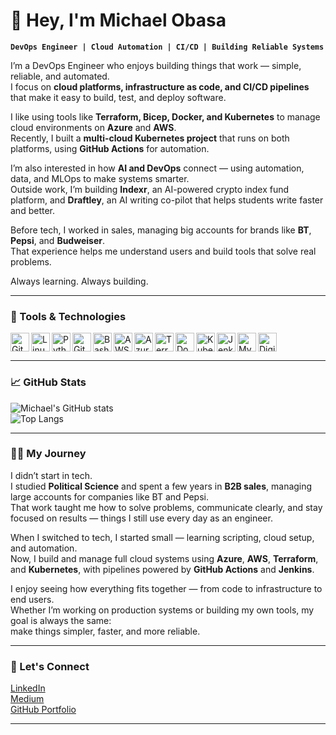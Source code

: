 # 👋 Hey, I'm Michael Obasa  

**`DevOps Engineer | Cloud Automation | CI/CD | Building Reliable Systems`**

I’m a DevOps Engineer who enjoys building things that work — simple, reliable, and automated.  
I focus on **cloud platforms, infrastructure as code, and CI/CD pipelines** that make it easy to build, test, and deploy software.  

I like using tools like **Terraform, Bicep, Docker, and Kubernetes** to manage cloud environments on **Azure** and **AWS**.  
Recently, I built a **multi-cloud Kubernetes project** that runs on both platforms, using **GitHub Actions** for automation.  

I’m also interested in how **AI and DevOps** connect — using automation, data, and MLOps to make systems smarter.  
Outside work, I’m building **Indexr**, an AI-powered crypto index fund platform, and **Draftley**, an AI writing co-pilot that helps students write faster and better.  

Before tech, I worked in sales, managing big accounts for brands like **BT**, **Pepsi**, and **Budweiser**.  
That experience helps me understand users and build tools that solve real problems.  

Always learning. Always building.  

---

### 🧰 Tools & Technologies

<img align="left" alt="Git" width="30px" src="https://cdn.jsdelivr.net/gh/devicons/devicon/icons/git/git-original.svg" />
<img align="left" alt="Linux" width="30px" src="https://cdn.jsdelivr.net/gh/devicons/devicon/icons/linux/linux-original.svg" />
<img align="left" alt="Python" width="30px" src="https://cdn.jsdelivr.net/gh/devicons/devicon/icons/python/python-plain.svg" />
<img align="left" alt="GitHub" width="30px" src="https://cdn.jsdelivr.net/gh/devicons/devicon/icons/github/github-original.svg" />
<img align="left" alt="Bash" width="30px" src="https://cdn.jsdelivr.net/gh/devicons/devicon/icons/bash/bash-original.svg" />
<img align="left" alt="AWS" width="30px" src="https://cdn.jsdelivr.net/gh/devicons/devicon/icons/amazonwebservices/amazonwebservices-original.svg" />
<img align="left" alt="Azure" width="30px" src="https://cdn.jsdelivr.net/gh/devicons/devicon/icons/azure/azure-original.svg" />
<img align="left" alt="Terraform" width="30px" src="https://cdn.jsdelivr.net/gh/devicons/devicon/icons/terraform/terraform-original.svg" />
<img align="left" alt="Docker" width="30px" src="https://cdn.jsdelivr.net/gh/devicons/devicon/icons/docker/docker-original-wordmark.svg" />
<img align="left" alt="Kubernetes" width="30px" src="https://cdn.jsdelivr.net/gh/devicons/devicon/icons/kubernetes/kubernetes-plain-wordmark.svg" />
<img align="left" alt="Jenkins" width="30px" src="https://cdn.jsdelivr.net/gh/devicons/devicon/icons/jenkins/jenkins-original.svg" />
<img align="left" alt="MySQL" width="30px" src="https://cdn.jsdelivr.net/gh/devicons/devicon/icons/mysql/mysql-original-wordmark.svg" />
<img align="left" alt="DigitalOcean" width="30px" src="https://cdn.jsdelivr.net/gh/devicons/devicon/icons/digitalocean/digitalocean-original-wordmark.svg" />
<br clear="left"/>

---

### 📈 GitHub Stats

![Michael's GitHub stats](https://github-readme-stats.vercel.app/api?username=MichaelObasa&show_icons=true&theme=gruvbox)  
![Top Langs](https://github-readme-stats.vercel.app/api/top-langs/?username=MichaelObasa&layout=compact&theme=gruvbox)

---

### 👨‍💻 My Journey

I didn’t start in tech.  
I studied **Political Science** and spent a few years in **B2B sales**, managing large accounts for companies like BT and Pepsi.  
That work taught me how to solve problems, communicate clearly, and stay focused on results — things I still use every day as an engineer.

When I switched to tech, I started small — learning scripting, cloud setup, and automation.  
Now, I build and manage full cloud systems using **Azure**, **AWS**, **Terraform**, and **Kubernetes**, with pipelines powered by **GitHub Actions** and **Jenkins**.  

I enjoy seeing how everything fits together — from code to infrastructure to end users.  
Whether I’m working on production systems or building my own tools, my goal is always the same:  
make things simpler, faster, and more reliable.  

---

### 🔗 Let's Connect

[LinkedIn](https://www.linkedin.com/in/michael-obasa)  
[Medium](https://medium.com/@michaelobasa2)  
[GitHub Portfolio](https://github.com/MichaelObasa)

---
